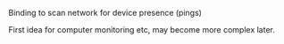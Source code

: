 Binding to scan network for device presence (pings)

First idea for computer monitoring etc, may become more complex later.
